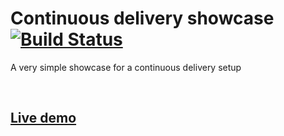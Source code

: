 # Continuous delivery showcase [![Build Status](https://travis-ci.org/OrencioRodolfo/cd-showcase.svg?branch=master)](https://travis-ci.org/OrencioRodolfo/cd-showcase)

A very simple showcase for a continuous delivery setup 

<br>

## [Live demo](https://cd-showcase.herokuapp.com/)
